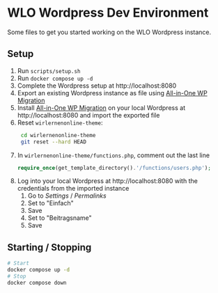 # WLO Wordpress Dev Environment

Some files to get you started working on the WLO Wordpress instance.

## Setup

1. Run `scripts/setup.sh`
2. Run `docker compose up -d`
3. Complete the Wordpress setup at http://localhost:8080
4. Export an existing Wordpress instance as file using [All-in-One WP Migration][1]
5. Install [All-in-One WP Migration][1] on your local Wordpress at http://localhost:8080 and import the exported file
6. Reset `wirlernenonline-theme`:
   ```sh
    cd wirlernenonline-theme
    git reset --hard HEAD
   ```
7. In `wirlernenonline-theme/functions.php`, comment out the last line
   ```php
   require_once(get_template_directory().'/functions/users.php');
   ```
8. Log into your local Wordpress at http://localhost:8080 with the credentials from the imported instance
    1. Go to *Settings* / *Permalinks*
    2. Set to "Einfach"
    3. Save
    4. Set to "Beitragsname"
    5. Save


[1]: https://wordpress.org/plugins/all-in-one-wp-migration/

## Starting / Stopping

```sh
# Start
docker compose up -d
# Stop
docker compose down
```